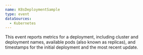 ```yaml
---
name: K8sDeploymentSample
type: event
dataSources:
  - Kubernetes
---
```


This event reports metrics for a deployment, including cluster and deployment names, available pods (also known as replicas), and timestamps for the initial deployment and the most recent update.